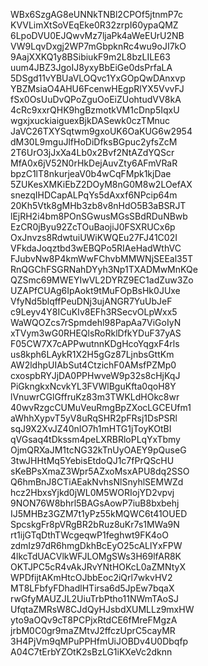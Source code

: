 WBx6SzgAG8eUNNkTNBl2CPOf5jtnmP7c
KVVLimXtSoVEqEke0R32zrpI60ypaQMZ
6LpoDVU0EJQwvMz7ljaPk4aWeEUrU2NB
VW9LqvDxgj2WP7mGbpknRc4wu9oJI7kO
9AajXXKQ1y8BSibiukF9m2L8bzLILE63
uum4JBZ3JgoIJ8yxyBbEiGe0dsPrfaLA
5DSgd11vYBUaVLOQvc1YxGOpQwDAnxvp
YBZMsiaO4AHU6FcenwHEgpRlYX5VvvFJ
fSx0OsUuDvQPoZguOoEiZUohtudVV8kA
4cRc9xxrQHK9hgBzmotkVM1cDnp5IqxU
wgxjxuckiaiguexBjkDASewk0czTMnuc
JaVC26TXYSqtwm9gxoUK6OaKUG6w2954
dM30L9mguJlfHoDiDfksBGpuc2yfsZcM
2T6UrO3jJxXa4Lb0x2Bvf2NtAZdYQScr
MfA0x6jV52N0rHkDejAuvZty6AFmVRaR
bpzC1lT8nkurjeaV0b4wCqFMpk1kjDae
5ZUKesXMKiEbZ2DOyM8nG0M8w2LOefAX
snezqIHDCapALPqYs5dAxxf6NPcip64m
20Kh5Vtk8gMHb3zb8v8nHdO5B3aBSRJT
lEjRH2i4bm8POnSGwusMGsSBdRDuNBwb
EzCR0jByu92ZcTOuBaojiJ0FSXRUCx6p
OxJnvzs8RdwtuiUWiKWQEu27FJ41C02I
VFkdaJoqztbd3wEBQPo5RIAeHadWthVC
FJubvNw8P4kmWwFChvbMMWNjSEEal35T
RnQGChFSGRNahDYyh3Np1TXADMwMnKQe
QZSmc69MWEYIwVL2DYRZ9EC1adZuw3Zo
UZAPfCUAg6IpAokt9tMuFOpBsHk0JUxe
VfyNd5blqffPeuDNj3ujANGR7YuUbJeF
c9Leyv4Y8ICuKIv8EFh3RSecvOLpWxx5
WaWQOZcs7rSpmdehl98PapAa7ViGoIyN
xTVym3wG0RHEQlsRoRklDfkYDuF37yAS
F05CW7X7cAPPwutnnKDgHcoYqgxF4rls
us8kph6LAykR1X2H5gGz87LjnbsGttKm
AW2ldhpUIAbSut4CtzichF0AMsfPZMp0
cxospbRYJjDA0PPHwveW9p32s8cHjKqJ
PiGkngkxNcvkYL3FVWlBguKfta0qoH8Y
lVnuwrCGlGffruKz83m3TWKLdHOkc8wr
40wvRzgcCUMuVeuRmgBpZXocLGCEUfm1
aWhhXypvT5yV8uRqSHR2pFRsj1DsPSRl
sqJ9X2XvJZ40nIO7h1mHTG1jToyKOtBI
qVGsaq4tDkssm4peLXRBRloPLqYxTbmy
OjmQRXaJM1tcNG32kTnUyOAEY9pQuseG
3twJHHtMq5YebisEtdoQJ1c7fPrQScHU
sKeBPsXmaZ3Wpr5AZxoMsxAPU8dq2SSO
Q6hmBnJ8CTiAEakNvhsNlSnyhlSEMWZd
hcz2HbxsYjkd0jWL0M5WORIojYD2vpvj
9NON76W8bhrl5BAGsAowP7iuB8bxbehj
IJ5MHBz3GZM7t1yPz55kMQWC6t41OUED
SpcskgFr8pVRgBR2bRuz8uKr7s1MWa9N
rt1ijGTqDthTWcgeqwP1feghwt9FK4oO
zdmIz97dR6hmgDkhBcEyO25cALlYxFPW
4lkcTdUACVlkWFJLOMgSWs3H69lfAR8K
OKTJPC5cR4vAkJRvYNtHOKcL0aZMNtyX
WPDfijtAKmHtcOJbbEoc2iQrl7wkvHV2
MT8LFbfyFDhadlHTirsa6d5JpEw7bqaX
rwGfyMAUZJL2UiuTrbPtho11NWmTAoSJ
UfqtaZMRsW8CJdQyHJsbdXUMLLz9mxHW
yto9aOQv9cT8PCPjxRtdCE6fMreFMgzA
jrbM0C0gr9maZMtvJ2ffczUprC5cayMR
3H4PjVm9qMPuPPHfmUiJOBDv4U0Dbqfp
A04C7tErbYZOtK2sBzLG1iKXeVc2dknn
